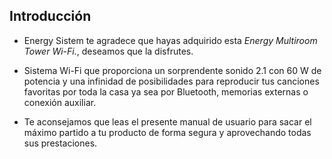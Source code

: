 ## Introducción

* Energy Sistem te agradece que hayas adquirido esta *Energy Multiroom Tower Wi-Fi.*, deseamos que la disfrutes.

* Sistema Wi-Fi que proporciona un sorprendente sonido 2.1 con 60 W de potencia y una infinidad de posibilidades para reproducir tus canciones  favoritas por toda la casa ya sea por Bluetooth, memorias externas o conexión auxiliar.

* Te aconsejamos que leas el presente manual de usuario para sacar el máximo partido a tu producto de forma segura y aprovechando todas sus prestaciones.
